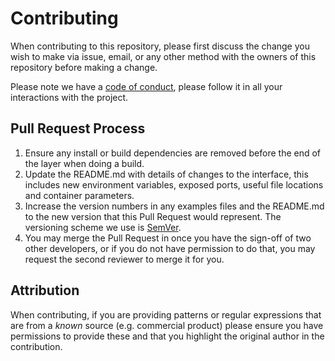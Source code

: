 # Contributing
When contributing to this repository, please first discuss the change you wish to make via issue, email, or any other method with the owners of this repository before making a change.

Please note we have a  [code of conduct](docs/CodeOfConduct.md), please follow it in all your interactions with the project.

## Pull Request Process

1. Ensure any install or build dependencies are removed before the end of the layer when doing a    build.
2. Update the README.md with details of changes to the interface, this includes new environment variables, exposed ports, useful file locations and container parameters.
3. Increase the version numbers in any examples files and the README.md to the new version that this Pull Request would represent. The versioning scheme we use is [SemVer](http://semver.org/).
4. You may merge the Pull Request in once you have the sign-off of two other developers, or if you do not have permission to do that, you may request the second reviewer to merge it for you.

## Attribution
When contributing, if you are providing patterns or regular expressions that are from a *known* source (e.g. commercial product) please ensure you have permissions to provide these and that you highlight the original author in the contribution.


